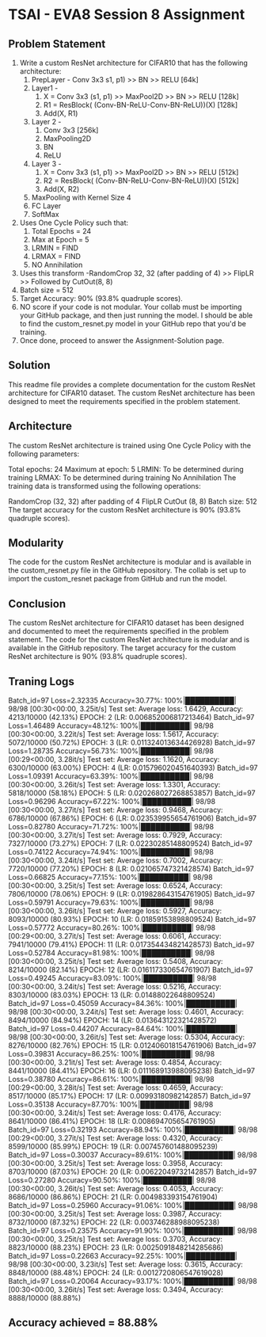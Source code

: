 # TSAI - EVA8 Session 8 Assignment

## Problem Statement

1. Write a custom ResNet architecture for CIFAR10 that has the following architecture:  
    1. PrepLayer - Conv 3x3 s1, p1) >> BN >> RELU [64k] 
    2. Layer1 -  
        1. X = Conv 3x3 (s1, p1) >> MaxPool2D >> BN >> RELU [128k]  
        2. R1 = ResBlock( (Conv-BN-ReLU-Conv-BN-ReLU))(X) [128k]  
        3. Add(X, R1)  
    3. Layer 2 -  
        1. Conv 3x3 [256k]  
        2. MaxPooling2D  
        3. BN  
        4. ReLU  
    4. Layer 3 -  
        1. X = Conv 3x3 (s1, p1) >> MaxPool2D >> BN >> RELU [512k]  
        2. R2 = ResBlock( (Conv-BN-ReLU-Conv-BN-ReLU))(X) [512k]  
        3. Add(X, R2)   
    5. MaxPooling with Kernel Size 4    
    6. FC Layer  
    7. SoftMax  
2. Uses One Cycle Policy such that:  
    1. Total Epochs = 24  
    2. Max at Epoch = 5  
    3. LRMIN = FIND  
    4. LRMAX = FIND  
    5. NO Annihilation  
3. Uses this transform -RandomCrop 32, 32 (after padding of 4) >> FlipLR >> Followed by CutOut(8, 8)  
4. Batch size = 512  
5. Target Accuracy: 90% (93.8% quadruple scores).  
6. NO score if your code is not modular. Your collab must be importing your GitHub package, and then just running the model. I should be able to find the custom_resnet.py model in your GitHub repo that you'd be training.  
7. Once done, proceed to answer the Assignment-Solution page. 

## Solution

This readme file provides a complete documentation for the custom ResNet architecture for CIFAR10 dataset. The custom ResNet architecture has been designed to meet the requirements specified in the problem statement.

## Architecture

The custom ResNet architecture is trained using One Cycle Policy with the following parameters:

Total epochs: 24
Maximum at epoch: 5
LRMIN: To be determined during training
LRMAX: To be determined during training
No Annihilation
The training data is transformed using the following operations:

RandomCrop (32, 32) after padding of 4
FlipLR
CutOut (8, 8)
Batch size: 512
The target accuracy for the custom ResNet architecture is 90% (93.8% quadruple scores).

## Modularity
The code for the custom ResNet architecture is modular and is available in the custom_resnet.py file in the GitHub repository. The collab is set up to import the custom_resnet package from GitHub and run the model.

## Conclusion
The custom ResNet architecture for CIFAR10 dataset has been designed and documented to meet the requirements specified in the problem statement. The code for the custom ResNet architecture is modular and is available in the GitHub repository. The target accuracy for the custom ResNet architecture is 90% (93.8% quadruple scores).


## Traning Logs
Batch_id=97 Loss=2.32335 Accuracy=30.77%: 100%|██████████| 98/98 [00:30<00:00, 3.25it/s]
Test set: Average loss: 1.6429, Accuracy: 4213/10000 (42.13%) EPOCH: 2 (LR: 0.006852006817213464)
Batch_id=97 Loss=1.46489 Accuracy=48.12%: 100%|██████████| 98/98 [00:30<00:00, 3.22it/s]
Test set: Average loss: 1.5617, Accuracy: 5072/10000 (50.72%) EPOCH: 3 (LR: 0.011324013634426928)
Batch_id=97 Loss=1.28735 Accuracy=56.73%: 100%|██████████| 98/98 [00:29<00:00, 3.28it/s]
Test set: Average loss: 1.1620, Accuracy: 6300/10000 (63.00%) EPOCH: 4 (LR: 0.015796020451640393)
Batch_id=97 Loss=1.09391 Accuracy=63.39%: 100%|██████████| 98/98 [00:30<00:00, 3.26it/s]
Test set: Average loss: 1.3301, Accuracy: 5818/10000 (58.18%) EPOCH: 5 (LR: 0.020268027268853857)
Batch_id=97 Loss=0.96296 Accuracy=67.22%: 100%|██████████| 98/98 [00:30<00:00, 3.27it/s]
Test set: Average loss: 0.9468, Accuracy: 6786/10000 (67.86%) EPOCH: 6 (LR: 0.023539955654761906)
Batch_id=97 Loss=0.82780 Accuracy=71.72%: 100%|██████████| 98/98 [00:30<00:00, 3.27it/s]
Test set: Average loss: 0.7929, Accuracy: 7327/10000 (73.27%) EPOCH: 7 (LR: 0.02230285148809524)
Batch_id=97 Loss=0.74122 Accuracy=74.94%: 100%|██████████| 98/98 [00:30<00:00, 3.24it/s]
Test set: Average loss: 0.7002, Accuracy: 7720/10000 (77.20%) EPOCH: 8 (LR: 0.021065747321428574)
Batch_id=97 Loss=0.66825 Accuracy=77.15%: 100%|██████████| 98/98 [00:30<00:00, 3.25it/s]
Test set: Average loss: 0.6524, Accuracy: 7806/10000 (78.06%) EPOCH: 9 (LR: 0.019828643154761905)
Batch_id=97 Loss=0.59791 Accuracy=79.63%: 100%|██████████| 98/98 [00:30<00:00, 3.26it/s]
Test set: Average loss: 0.5927, Accuracy: 8093/10000 (80.93%) EPOCH: 10 (LR: 0.01859153898809524)
Batch_id=97 Loss=0.57772 Accuracy=80.26%: 100%|██████████| 98/98 [00:29<00:00, 3.27it/s]
Test set: Average loss: 0.6061, Accuracy: 7941/10000 (79.41%) EPOCH: 11 (LR: 0.017354434821428573)
Batch_id=97 Loss=0.52784 Accuracy=81.98%: 100%|██████████| 98/98 [00:30<00:00, 3.25it/s]
Test set: Average loss: 0.5408, Accuracy: 8214/10000 (82.14%) EPOCH: 12 (LR: 0.016117330654761907)
Batch_id=97 Loss=0.49245 Accuracy=83.09%: 100%|██████████| 98/98 [00:30<00:00, 3.24it/s]
Test set: Average loss: 0.5216, Accuracy: 8303/10000 (83.03%) EPOCH: 13 (LR: 0.01488022648809524)
Batch_id=97 Loss=0.45059 Accuracy=84.36%: 100%|██████████| 98/98 [00:30<00:00, 3.24it/s]
Test set: Average loss: 0.4601, Accuracy: 8494/10000 (84.94%) EPOCH: 14 (LR: 0.013643122321428572)
Batch_id=97 Loss=0.44207 Accuracy=84.64%: 100%|██████████| 98/98 [00:30<00:00, 3.26it/s]
Test set: Average loss: 0.5304, Accuracy: 8276/10000 (82.76%) EPOCH: 15 (LR: 0.012406018154761906)
Batch_id=97 Loss=0.39831 Accuracy=86.25%: 100%|██████████| 98/98 [00:30<00:00, 3.21it/s]
Test set: Average loss: 0.4854, Accuracy: 8441/10000 (84.41%) EPOCH: 16 (LR: 0.011168913988095238)
Batch_id=97 Loss=0.38780 Accuracy=86.61%: 100%|██████████| 98/98 [00:29<00:00, 3.28it/s]
Test set: Average loss: 0.4659, Accuracy: 8517/10000 (85.17%) EPOCH: 17 (LR: 0.00993180982142857)
Batch_id=97 Loss=0.35138 Accuracy=87.70%: 100%|██████████| 98/98 [00:30<00:00, 3.24it/s]
Test set: Average loss: 0.4176, Accuracy: 8641/10000 (86.41%) EPOCH: 18 (LR: 0.008694705654761905)
Batch_id=97 Loss=0.32193 Accuracy=88.94%: 100%|██████████| 98/98 [00:29<00:00, 3.27it/s]
Test set: Average loss: 0.4320, Accuracy: 8599/10000 (85.99%) EPOCH: 19 (LR: 0.007457601488095239)
Batch_id=97 Loss=0.30037 Accuracy=89.61%: 100%|██████████| 98/98 [00:30<00:00, 3.25it/s]
Test set: Average loss: 0.3958, Accuracy: 8703/10000 (87.03%) EPOCH: 20 (LR: 0.00622049732142857)
Batch_id=97 Loss=0.27280 Accuracy=90.50%: 100%|██████████| 98/98 [00:30<00:00, 3.26it/s]
Test set: Average loss: 0.4053, Accuracy: 8686/10000 (86.86%) EPOCH: 21 (LR: 0.004983393154761904)
Batch_id=97 Loss=0.25960 Accuracy=91.06%: 100%|██████████| 98/98 [00:30<00:00, 3.25it/s]
Test set: Average loss: 0.3987, Accuracy: 8732/10000 (87.32%) EPOCH: 22 (LR: 0.003746288988095238)
Batch_id=97 Loss=0.23575 Accuracy=91.90%: 100%|██████████| 98/98 [00:30<00:00, 3.25it/s]
Test set: Average loss: 0.3703, Accuracy: 8823/10000 (88.23%) EPOCH: 23 (LR: 0.0025091848214285686)
Batch_id=97 Loss=0.22663 Accuracy=92.25%: 100%|██████████| 98/98 [00:30<00:00, 3.23it/s]
Test set: Average loss: 0.3615, Accuracy: 8848/10000 (88.48%) EPOCH: 24 (LR: 0.0012720806547619028)
Batch_id=97 Loss=0.20064 Accuracy=93.17%: 100%|██████████| 98/98 [00:30<00:00, 3.26it/s]
Test set: Average loss: 0.3494, Accuracy: 8888/10000 (88.88%)

## Accuracy achieved =  88.88%